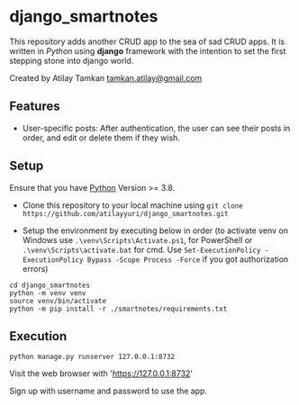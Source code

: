 # django_smartnotes

This repository adds another CRUD app to the sea of sad CRUD apps. It is written in *Python* using **django** framework with the intention to set the first stepping stone into django world.

Created by Atilay Tamkan <tamkan.atilay@gmail.com>

## Features

- User-specific posts: After authentication, the user can see their posts in order, and edit or delete them if they wish.

## Setup

Ensure that you have [Python](https://www.python.org/downloads/) Version >= 3.8.

- Clone this repository to your local machine using ```git clone https://github.com/atilayyuri/django_smartnotes.git```

- Setup the environment by executing below in order (to activate venv on Windows use ```.\venv\Scripts\Activate.ps1```, for PowerShell or ```.\venv\Scripts\activate.bat``` for cmd. Use ```Set-ExecutionPolicy -ExecutionPolicy Bypass -Scope Process -Force``` if you got authorization errors)
```
cd django_smartnotes
python -m venv venv
source venv/bin/activate
python -m pip install -r ./smartnotes/requirements.txt
``` 

## Execution
```
python manage.py runserver 127.0.0.1:8732
```
Visit the web browser with 'https://127.0.0.1:8732' 

Sign up with username and password to use the app. 

    



